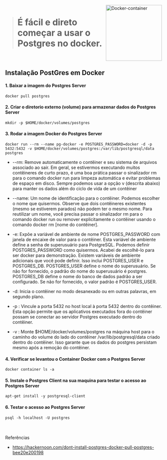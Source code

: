 

<div style="display: inline_block"><br>
  <img align="right" alt="Docker-container" style="width: auto; height:180px;" 
     src="https://user-images.githubusercontent.com/93828234/218277669-2ebdde8e-ab86-47a8-a3ca-edd14ec4f85c.png">
</div>

> # É fácil e direto começar a usar o Postgres no docker.

<br>

## Instalação PostGres em Docker

#### 1. Baixar a imagem do Postgres Server
```
docker pull postgres
```

#### 2. Criar o diretorio externo (volume) para armazenar dados do Postgres Server
```
mkdir -p $HOME/docker/volumes/postgres
```

#### 3. Rodar a imagem Docker do Postgres Server
```
docker run --rm --name pg-docker -e POSTGRES_PASSWORD=docker -d -p 5432:5432 -v $HOME/docker/volumes/postgres:/var/lib/postgresql/data postgres
```

- --rm: Remove automaticamente o contêiner e seu sistema de arquivos associado ao sair. Em geral, se estivermos executando muitos contêineres de curto prazo, é uma boa prática passar o sinalizador rm para o comando docker run para limpeza automática e evitar problemas de espaço em disco. Sempre podemos usar a opção v (descrita abaixo) para manter os dados além do ciclo de vida de um contêiner

- --name: Um nome de identificação para o contêiner. Podemos escolher o nome que quisermos. Observe que dois contêineres existentes (mesmo se estiverem parados) não podem ter o mesmo nome. Para reutilizar um nome, você precisa passar o sinalizador rm para o comando docker run ou remover explicitamente o contêiner usando o comando docker rm [nome do contêiner].

- -e: Expõe a variável de ambiente de nome POSTGRES_PASSWORD com janela de encaixe de valor para o contêiner. Esta variável de ambiente define a senha de superusuário para PostgreSQL. Podemos definir POSTGRES_PASSWORD como quisermos. Acabei de escolhê-lo para ser docker para demonstração. Existem variáveis ​​de ambiente adicionais que você pode definir. Isso inclui POSTGRES_USER e POSTGRES_DB. POSTGRES_USER define o nome do superusuário. Se não for fornecido, o padrão do nome do superusuário é postgres. POSTGRES_DB define o nome do banco de dados padrão a ser configurado. Se não for fornecido, o valor padrão é POSTGRES_USER.

- -d: Inicia o contêiner no modo desanexado ou em outras palavras, em segundo plano.

- -p : Vincule a porta 5432 no host local à porta 5432 dentro do contêiner. Esta opção permite que os aplicativos executados fora do contêiner possam se conectar ao servidor Postgres executado dentro do contêiner.

- -v : Monte $HOME/docker/volumes/postgres na máquina host para o caminho do volume do lado do contêiner /var/lib/postgresql/data criado dentro do contêiner. Isso garante que os dados do postgres persistam mesmo após a remoção do contêiner.

#### 4. Verificar se levantou o Container Docker com o Postgres Server
```
docker container ls -a
```

#### 5. Instale o Postgres Client na sua maquina para testar o acesso ao Postgres Server
```
apt-get install -y postgresql-client
```

#### 6. Testar o acesso ao Postgres Server
```
psql -h localhost -U postgres
```

<br><br>
Referências
- https://hackernoon.com/dont-install-postgres-docker-pull-postgres-bee20e200198



